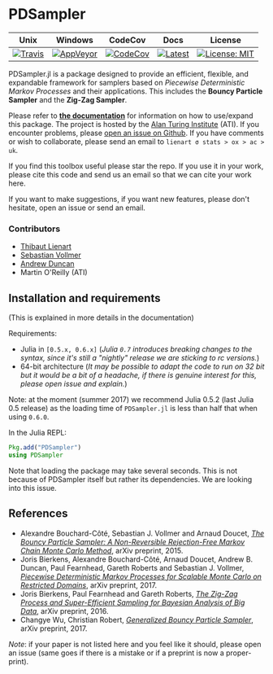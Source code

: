 # PDSampler

Unix | Windows | CodeCov | Docs | License
---- | ------- | ------- | ---- | -------
[![Travis](https://travis-ci.org/alan-turing-institute/PDSampler.jl.svg?branch=master)](https://travis-ci.org/alan-turing-institute/PDSampler.jl) | [![AppVeyor](https://ci.appveyor.com/api/projects/status/github/alan-turing-institute/PDSampler.jl?branch=master&svg=true)](https://ci.appveyor.com/project/tlienart/PDSampler-jl) | [![CodeCov](http://codecov.io/github/alan-turing-institute/PDSampler.jl/coverage.svg?branch=master)](http://codecov.io/github/alan-turing-institute/PDSampler.jl?branch=master) | [![Latest](https://img.shields.io/badge/docs-latest-blue.svg)](https://alan-turing-institute.github.io/PDSampler.jl/latest) | [![License: MIT](https://img.shields.io/badge/License-MIT-blue.svg)](https://opensource.org/licenses/MIT)

PDSampler.jl is a package designed to provide an efficient, flexible, and expandable framework for samplers based on *Piecewise Deterministic Markov Processes* and their applications.
This includes the **Bouncy Particle Sampler** and the **Zig-Zag Sampler**.

Please refer to [**the documentation**](https://alan-turing-institute.github.io/PDSampler.jl/latest) for information on how to use/expand this package. 
The project is hosted by the [Alan Turing Institute](https://www.turing.ac.uk) (ATI). If you encounter problems, please [open an issue on Github](https://github.com/alan-turing-institute/PDSampler.jl/issues).
If you have comments or wish to collaborate, please send an email to `lienart σ stats > ox > ac > uk`.

If you find this toolbox useful please star the repo. If you use it in your work, please cite this code and send us an email so that we can cite your work here.

If you want to make suggestions, if you want new features, please don't hesitate, open an issue or send an email.

### Contributors

* [Thibaut Lienart](http://www.stats.ox.ac.uk/~lienart/)
* [Sebastian Vollmer](https://www2.warwick.ac.uk/fac/sci/maths/people/staff/vollmer/)
* [Andrew Duncan](http://www.imperial.ac.uk/complex-multiscale-systems/our-group/former-members/dr-andrew-duncan/)
* Martin O'Reilly (ATI)

## Installation and requirements

(This is explained in more details in the documentation)

Requirements:

* Julia in `[0.5.x, 0.6.x]` (*Julia `0.7` introduces breaking changes to the syntax, since it's still a "nightly" release we are sticking to rc versions.*)
* 64-bit architecture (*It may be possible to adapt the code to run on 32 bit but it would be a bit of a headache, if there is genuine interest for this, please open issue and explain.*)

Note: at the moment (summer 2017) we recommend  Julia 0.5.2 (last Julia 0.5 release) as the loading time of `PDSampler.jl` is less than half that when using `0.6.0`.

In the Julia REPL:

```julia
Pkg.add("PDSampler")
using PDSampler
```

Note that loading the package may take several seconds. This is not because of PDSampler itself but rather its dependencies. We are looking into this issue.

## References

* Alexandre Bouchard-Côté, Sebastian J. Vollmer and Arnaud Doucet, [*The Bouncy Particle Sampler: A Non-Reversible Rejection-Free Markov Chain Monte Carlo Method*](https://arxiv.org/abs/1510.02451), arXiv preprint, 2015.
* Joris Bierkens, Alexandre Bouchard-Côté, Arnaud Doucet, Andrew B. Duncan, Paul Fearnhead, Gareth Roberts and Sebastian J. Vollmer, [*Piecewise Deterministic Markov Processes for Scalable Monte Carlo on Restricted Domains*](https://arxiv.org/pdf/1701.04244.pdf), arXiv preprint, 2017.
* Joris Bierkens, Paul Fearnhead and Gareth Roberts, [*The Zig-Zag Process and Super-Efficient Sampling for Bayesian Analysis of Big Data*](https://arxiv.org/pdf/1607.03188.pdf), arXiv preprint, 2016.
* Changye Wu, Christian Robert, [*Generalized Bouncy Particle Sampler*](https://arxiv.org/pdf/1706.04781.pdf), arXiv preprint, 2017.

*Note*: if your paper is not listed here and you feel like it should, please open an issue (same goes if there is a mistake or if a preprint is now a proper-print).
